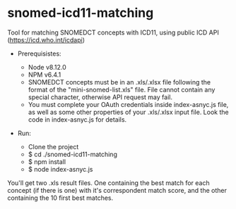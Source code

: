 # snomed-icd11-matching


Tool for matching SNOMEDCT concepts with ICD11, using public ICD API (https://icd.who.int/icdapi)

- Prerequisistes:
  - Node v8.12.0
  - NPM v6.4.1
  - SNOMEDCT concepts must be in an .xls/.xlsx file following the format of the "mini-snomed-list.xls" file. File cannot contain any       special character, otherwise API request may fail.
  - You must complete your OAuth credentials inside index-asnyc.js file, as well as some other properties of your .xls/.xlsx input file.        Look the code in index-asnyc.js for details.

- Run:
  - Clone the project
  - $ cd ./snomed-icd11-matching
  - $ npm install
  - $ node index-asnyc.js

You'll get two .xls result files. One containing the best match for each concept (if there is one) with it's correspondent
 match score, and the other containing the 10 first best matches.
